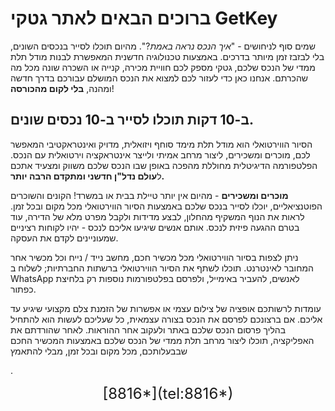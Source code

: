 
# ברוכים הבאים לאתר גטקי GetKey

שמים סוף לניחושים - "*איך הנכס נראה באמת*?". מהיום תוכלו לסייר בנכסים השונים, בלי לבזבז זמן מיותר בדרכים. באמצעות טכנולוגיה חדשנית המאפשרת לבנות מודל תלת ממדי של הנכס שלכם, גטקי מספק לכם חוויית מכירה, קנייה או השכרה שונה מכל מה שהכרתם. אנחנו כאן כדי לעזור לכם למצוא את הנכס המושלם עבורכם בדרך חדשה ומהנה, **בלי לקום מהכורסה**! 

## ב-10 דקות תוכלו לסייר ב-10 נכסים שונים. 

הסיור הווירטואלי הוא מודל תלת מימד סוחף ויזואלית, מדויק ואינטראקטיבי המאפשר לכם, מוכרים ומשכירים, ליצור מרחב אמיתי ולייצר אינטראקציה וירטואלית עם הנכס. הפלטפורמה הדיגיטלית מחוללת מהפכה באופן שבו הנכס שלכם משווק ומצעיד אתכם ל**עולם נדל"ן חדשני ומתקדם הרבה יותר.**


**מוכרים ומשכירים** - מהיום אין יותר טיילת בבית או במשרד! הקונים והשוכרים הפוטנציאליים, יוכלו לסייר בנכס שלכם באמצעות הסיור הווירטואלי מכל מקום ובכל זמן. לראות את הנוף המשקיף מהחלון, לבצע מדידות ולקבל מפרט מלא של הדירה, עוד בטרם ההגעה פיזית לנכס. אותם אנשים שיגיעו אליכם לנכס - יהיו לקוחות רציניים שמעוניינים לקדם את העסקה. 


ניתן לצפות בסיור הווירטואלי מכל מכשיר חכם, מחשב נייד / נייח וכל מכשיר אחר המחובר לאינטרנט. תוכלו לשתף את הסיור הווירטואלי ברשתות החברתיות; לשלוח ב WhatsApp לאנשים, להעביר באימייל, ולפרסם בפלטפורמות נוספות רק בלחיצת כפתור.


עומדות לרשותכם אופציה של צילום עצמי או אפשרות של הזמנת צלם מקצועי שיגיע עד אליכם. אם ברצונכם לפרסם את הנכס בצורה עצמאית, כל שעליכם לעשות הוא להתחיל בהליך פרסום הנכס שלכם באתר ולעקוב אחר ההוראות. לאחר שהורדתם את האפליקציה, תוכלו ליצור מרחב תלת ממדי של הנכס שלכם באמצעות המכשיר החכם שבבעלותכם, מכל מקום ובכל זמן, מבלי להתאמץ

. 


 
<div style="text-align: center; font-size: 24px;">
[8816*](tel:8816*)
</div>
